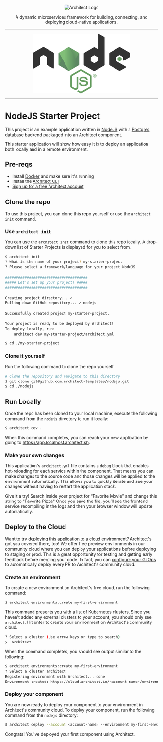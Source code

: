 <p align="center">
  <picture>
    <source media="(prefers-color-scheme: dark)" srcset="https://cdn.architect.io/logo/horizontal-inverted.png">
    <source media="(prefers-color-scheme: light)" srcset="https://cdn.architect.io/logo/horizontal.png">
    <img width="320" alt="Architect Logo" src="https://cdn.architect.io/logo/horizontal.png">
  </picture>
</p>

<p align="center">
  A dynamic microservices framework for building, connecting, and deploying cloud-native applications.
</p>

---

<p align="center">
  <a href="//nodejs.org" target="blank"><img src="/nodejs_logo.png" width="320" alt="node Logo" /></a>
</p>

---


# NodeJS Starter Project

This project is an example application written in [NodeJS](https://nodejs.org/) with a [Postgres](https://www.postgresql.org/) database backend packaged into an Architect component.

This starter application will show how easy it is to deploy an application both locally and in a remote environment.

## Pre-reqs
* Install [Docker](https://docs.docker.com/get-docker/) and make sure it's running
* Install the [Architect CLI](https://github.com/architect-team/architect-cli)
* [Sign up for a free Architect account](https://cloud.architect.io/signup)

## Clone the repo
To use this project, you can clone this repo yourself or use the `architect init` command.

### Use `architect init`
You can use the `architect init` command to clone this repo locally. A drop-down list of Starter Projects is
displayed for you to select from.

```bash
$ architect init
? What is the name of your project? my-starter-project
? Please select a framework/language for your project NodeJS

######################################
##### Let's set up your project! #####
######################################

Creating project directory... ✓
Pulling down GitHub repository... ✓ nodejs

Successfully created project my-starter-project.

Your project is ready to be deployed by Architect!
To deploy locally, run:
	architect dev my-starter-project/architect.yml
```

```sh
$ cd ./my-starter-project
```

### Clone it yourself
Run the following command to clone the repo yourself:

```sh
# Clone the repository and navigate to this directory
$ git clone git@github.com:architect-templates/nodejs.git
$ cd ./nodejs
```

## Run Locally
Once the repo has been cloned to your local machine, execute the following command from the `nodejs` directory to run it locally:

```sh
$ architect dev .
```

When this command completes, you can reach your new application by going to https://app.localhost.architect.sh.
### Make your own changes

This application's `architect.yml` file contains a `debug` block that enables hot-reloading for each service
within the component. That means you can make changes to the source code and those changes will be applied to the
environment automatically. This allows you to quickly iterate and see your changes without having to restart the
application stack.

Give it a try! Search inside your project for “Favorite Movie” and change this string to "Favorite Pizza" Once you save
the file, you’ll see the frontend service recompiling in the logs and then your browser window will update automatically.

## Deploy to the Cloud
Want to try deploying this application to a cloud environment? Architect's got you covered there, too!
We offer free preview environments in our community cloud where you can deploy your applications
before deploying to staging or prod. This is a great opportunity for testing and getting early feedback before merging
your code. In fact, you can [configure your GitOps](https://docs.architect.io/tutorial/creating-a-component)
to automatically deploy every PR to Architect's community cloud.

### Create an environment

To create a new environment on Architect's
free cloud, run the following command:

```sh
$ architect environments:create my-first-environment
```
This command presents you with a list of Kubernetes clusters. Since you haven't added any external clusters to your
account, you should only see `architect`. Hit enter to create your environment on Architect's community cloud.

```sh
? Select a cluster (Use arrow keys or type to search)
❯  architect
```
When the command completes, you should see output similar to the following:
```sh
$ architect environments:create my-first-environment
? Select a cluster architect
Registering environment with Architect... done
Environment created: https://cloud.architect.io/<account-name>/environments/my-first-environment
```

### Deploy your component

You are now ready to deploy your component to your environment in Architect's community cloud. To deploy your component,
run the following command from the `nodejs` directory:

```sh
$ architect deploy --account <account-name> --environment my-first-environment ./architect.yml
```
Congrats! You've deployed your first component using Architect.
